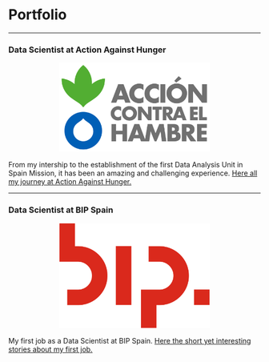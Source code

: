 # Portfolio

---

### Data Scientist at Action Against Hunger
<div style="text-align: center;">
<img src="images/logoach.png?raw=true" width="300"/>
</div>

From my intership to the establishment of the first Data Analysis Unit in Spain Mission, it has been an amazing and challenging experience.  [Here all my journey at Action Against Hunger.](/ach)

---

### Data Scientist at BIP Spain
<div style="text-align: center;">
<img src="images/bip.png?raw=true" width="300"/>
</div>

My first job as a Data Scientist at BIP Spain. [Here the short yet interesting stories about my first job.](/bip)


